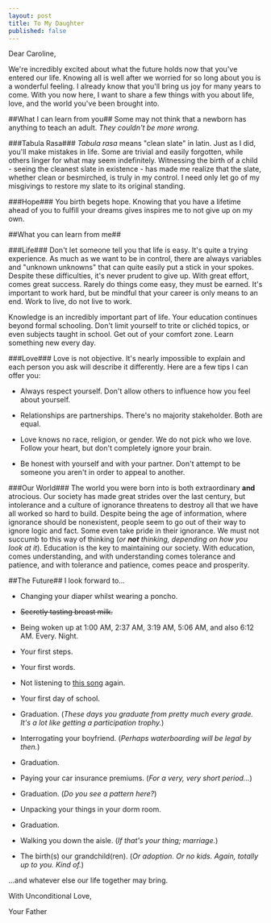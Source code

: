```yaml
---
layout: post
title: To My Daughter
published: false
---
```


Dear Caroline,

We're incredibly excited about what the future holds now that you've entered our life. Knowing all is well after we worried for so long about you is a wonderful feeling. I already know that you'll bring us joy for many years to come. With you now here, I want to share a few things with you about life, love, and the world you've been brought into.

<!--more-->

##What I can learn from you##
Some may not think that a newborn has anything to teach an adult. _They couldn't be more wrong._

###Tabula Rasa###
_Tabula rasa_ means "clean slate" in latin. Just as I did, you'll make mistakes in life. Some are trivial and easily forgotten, while others linger for what may seem indefinitely. Witnessing the birth of a child - seeing the cleanest slate in existence - has made me realize that the slate, whether clean or besmirched, is truly in my control. I need only let go of my misgivings to restore my slate to its original standing.

###Hope###
You birth begets hope. Knowing that you have a lifetime ahead of you to fulfill your dreams gives inspires me to not give up on my own.

##What you can learn from me##

###Life###
Don't let someone tell you that life is easy. It's quite a trying experience. As much as we want to be in control, there are always variables and "unknown unknowns" that can quite easily put a stick in your spokes. Despite these difficulties, it's never prudent to give up. With great effort, comes great success. Rarely do things come easy, they must be earned. It's important to work hard, but be mindful that your career is only means to an end. Work to live, do not live to work.

Knowledge is an incredibly important part of life. Your education continues beyond formal schooling. Don't limit yourself to trite or clichéd topics, or even subjects taught in school. Get out of your comfort zone. Learn something new every day.

###Love###
Love is not objective. It's nearly impossible to explain and each person you ask will describe it differently. Here are a few tips I can offer you:

* Always respect yourself. Don't allow others to influence how you feel about yourself.

* Relationships are partnerships. There's no majority stakeholder. Both are equal.

* Love knows no race, religion, or gender. We do not pick who we love. Follow your heart, but don't completely ignore your brain.

* Be honest with yourself and with your partner. Don't attempt to be someone you aren't in order to appeal to another.

###Our World###
The world you were born into is both extraordinary **and** atrocious. Our society has made great strides over the last century, but intolerance and a culture of ignorance threatens to destroy all that we have all worked so hard to build. Despite being the age of information, where ignorance should be nonexistent, people seem to go out of their way to ignore logic and fact. Some even take pride in their ignorance. We must not succumb to this way of thinking (_or **not** thinking, depending on how you look at it_). Education is the key to maintaining our society. With education, comes understanding, and with understanding comes tolerance and patience, and with tolerance and patience, comes peace and prosperity.

##The Future##
I look forward to...

* Changing your diaper whilst wearing a poncho.

* <del>Secretly tasting breast milk.</del>

* Being woken up at 1:00 AM, 2:37 AM, 3:19 AM, 5:06 AM, and also 6:12 AM. Every. Night.

* Your first steps.

* Your first words.

* Not listening to [this song](https://www.youtube.com/watch?v=SwlAdEnT-do) again.

* Your first day of school.

* Graduation. (_These days you graduate from pretty much every grade. It's a lot like getting a participation trophy._)

* Interrogating your boyfriend. (_Perhaps waterboarding will be legal by then._)

* Graduation.

* Paying your car insurance premiums. (_For a very, very short period..._)

* Graduation. (_Do you see a pattern here?_)

* Unpacking your things in your dorm room.

* Graduation.

* Walking you down the aisle. (_If that's your thing; marriage._)

* The birth(s) our grandchild(ren). (_Or adoption. Or no kids. Again, totally up to you. Kind of._)


...and whatever else our life together may bring.

With Unconditional Love,

Your Father
